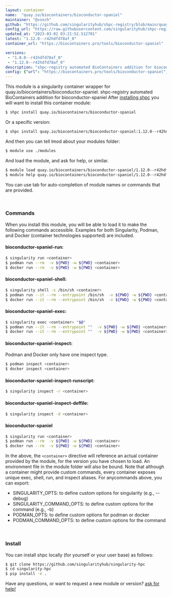 ```yaml
---
layout: container
name:  "quay.io/biocontainers/bioconductor-spaniel"
maintainer: "@vsoch"
github: "https://github.com/singularityhub/shpc-registry/blob/main/quay.io/biocontainers/bioconductor-spaniel/container.yaml"
config_url: "https://raw.githubusercontent.com/singularityhub/shpc-registry/main/quay.io/biocontainers/bioconductor-spaniel/container.yaml"
updated_at: "2023-03-02 03:21:52.512701"
latest: "1.12.0--r42hdfd78af_0"
container_url: "https://biocontainers.pro/tools/bioconductor-spaniel"

versions:
 - "1.8.0--r41hdfd78af_0"
 - "1.12.0--r42hdfd78af_0"
description: "shpc-registry automated BioContainers addition for bioconductor-spaniel"
config: {"url": "https://biocontainers.pro/tools/bioconductor-spaniel", "maintainer": "@vsoch", "description": "shpc-registry automated BioContainers addition for bioconductor-spaniel", "latest": {"1.12.0--r42hdfd78af_0": "sha256:07e30eb78f675a5944554737955d71e4de70fdf238dceb5ed8e792bcde6176c4"}, "tags": {"1.8.0--r41hdfd78af_0": "sha256:17974275754ba1793796bafef5cf399c6a95701fe3d42df13049cc2b49428030", "1.12.0--r42hdfd78af_0": "sha256:07e30eb78f675a5944554737955d71e4de70fdf238dceb5ed8e792bcde6176c4"}, "docker": "quay.io/biocontainers/bioconductor-spaniel"}
---
```


This module is a singularity container wrapper for quay.io/biocontainers/bioconductor-spaniel.
shpc-registry automated BioContainers addition for bioconductor-spaniel
After [installing shpc](#install) you will want to install this container module:


```bash
$ shpc install quay.io/biocontainers/bioconductor-spaniel
```

Or a specific version:

```bash
$ shpc install quay.io/biocontainers/bioconductor-spaniel:1.12.0--r42hdfd78af_0
```

And then you can tell lmod about your modules folder:

```bash
$ module use ./modules
```

And load the module, and ask for help, or similar.

```bash
$ module load quay.io/biocontainers/bioconductor-spaniel/1.12.0--r42hdfd78af_0
$ module help quay.io/biocontainers/bioconductor-spaniel/1.12.0--r42hdfd78af_0
```

You can use tab for auto-completion of module names or commands that are provided.

<br>

### Commands

When you install this module, you will be able to load it to make the following commands accessible.
Examples for both Singularity, Podman, and Docker (container technologies supported) are included.

#### bioconductor-spaniel-run:

```bash
$ singularity run <container>
$ podman run --rm  -v ${PWD} -w ${PWD} <container>
$ docker run --rm  -v ${PWD} -w ${PWD} <container>
```

#### bioconductor-spaniel-shell:

```bash
$ singularity shell -s /bin/sh <container>
$ podman run --it --rm --entrypoint /bin/sh  -v ${PWD} -w ${PWD} <container>
$ docker run --it --rm --entrypoint /bin/sh  -v ${PWD} -w ${PWD} <container>
```

#### bioconductor-spaniel-exec:

```bash
$ singularity exec <container> "$@"
$ podman run --it --rm --entrypoint ""  -v ${PWD} -w ${PWD} <container> "$@"
$ docker run --it --rm --entrypoint ""  -v ${PWD} -w ${PWD} <container> "$@"
```

#### bioconductor-spaniel-inspect:

Podman and Docker only have one inspect type.

```bash
$ podman inspect <container>
$ docker inspect <container>
```

#### bioconductor-spaniel-inspect-runscript:

```bash
$ singularity inspect -r <container>
```

#### bioconductor-spaniel-inspect-deffile:

```bash
$ singularity inspect -d <container>
```



#### bioconductor-spaniel

```bash
$ singularity run <container>
$ podman run --rm  -v ${PWD} -w ${PWD} <container>
$ docker run --rm  -v ${PWD} -w ${PWD} <container>
```


In the above, the `<container>` directive will reference an actual container provided
by the module, for the version you have chosen to load. An environment file in the
module folder will also be bound. Note that although a container
might provide custom commands, every container exposes unique exec, shell, run, and
inspect aliases. For anycommands above, you can export:

 - SINGULARITY_OPTS: to define custom options for singularity (e.g., --debug)
 - SINGULARITY_COMMAND_OPTS: to define custom options for the command (e.g., -b)
 - PODMAN_OPTS: to define custom options for podman or docker
 - PODMAN_COMMAND_OPTS: to define custom options for the command

<br>

### Install

You can install shpc locally (for yourself or your user base) as follows:

```bash
$ git clone https://github.com/singularityhub/singularity-hpc
$ cd singularity-hpc
$ pip install -e .
```

Have any questions, or want to request a new module or version? [ask for help!](https://github.com/singularityhub/singularity-hpc/issues)